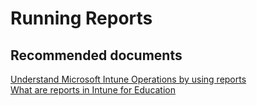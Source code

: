 <properties
	pageTitle="Running Reports"
	description="Running Reports"
	service="microsoft.intune"
	resource="intune"
	authors="mackie1604"
	displayOrder=""
	selfHelpType="generic"
	supportTopicIds="32568693"
	resourceTags=""
	productPesIds="15584"
	cloudEnvironments="public"
	articleId="7135bba6-3435-4924-93c7-ea3c8af89a95"
/>

# Running Reports

## **Recommended documents**

[Understand Microsoft Intune Operations by using reports](https://docs.microsoft.com/intune-classic/deploy-use/understand-microsoft-intune-operations-by-using-reports)<br>
[What are reports in Intune for Education](https://docs.microsoft.com/intune-education/what-are-reports)<br>


